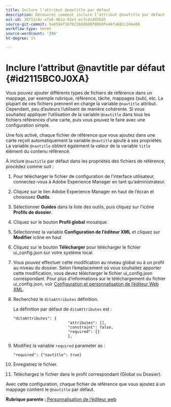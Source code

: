 ```yaml
---
title: Inclure l’attribut @navtitle par défaut
description: Découvrez comment inclure l’attribut @navtitle par défaut
exl-id: 38711c0c-efa8-461a-92e1-ecfcdcdd36d3
source-git-commit: 5e0584f1bf0216b8b00f00b9fe46fa682c244e08
workflow-type: tm+mt
source-wordcount: '294'
ht-degree: 1%

---
```


# Inclure l’attribut @navtitle par défaut {#id2115BC0J0XA}

Vous pouvez ajouter différents types de fichiers de référence dans un mappage, par exemple rubrique, référence, tâche, mappages \(sub\), etc. La plupart de ces fichiers prennent en charge la variable `@navtitle` attribut. Cependant, peu d’auteurs l’utilisent de manière cohérente. Si vous souhaitez appliquer l’utilisation de la variable `@navtitle` dans tous les fichiers référencés d’une carte, puis vous pouvez le faire avec une configuration simple.

Une fois activé, chaque fichier de référence que vous ajoutez dans une carte reçoit automatiquement la variable `@navtitle` ajouté à ses propriétés. La variable `@navtitle` obtient également la valeur de la variable `title` élément du contenu référencé.

À inclure `@navtitle` par défaut dans les propriétés des fichiers de référence, procédez comme suit :

1. Pour télécharger le fichier de configuration de l’interface utilisateur, connectez-vous à Adobe Experience Manager en tant qu’administrateur.

1. Cliquez sur le lien Adobe Experience Manager en haut de l’écran et choisissez **Outils**.
1. Sélectionner **Guides** dans la liste des outils, puis cliquez sur l’icône **Profils de dossier**.
1. Cliquez sur le bouton **Profil global** mosaïque.
1. Sélectionnez la variable **Configuration de l’éditeur XML** et cliquez sur **Modifier** icône en haut
1. Cliquez sur le bouton **Télécharger** pour télécharger le fichier ui\_config.json sur votre système local.
1. Vous pouvez effectuer cette modification au niveau global ou à un profil au niveau du dossier. Selon l’emplacement où vous souhaitez apporter cette modification, vous devez télécharger le fichier ui\_config.json correspondant. Pour plus d’informations sur le téléchargement du fichier ui\_config.json, voir [Configuration et personnalisation de l’éditeur Web XML](conf-folder-level.md#id2065G300O5Z).

1. Recherchez le `ditaAttributes` définition.

   La définition par défaut de `ditaAttributes` est :

   ```
   "ditaAttributes": {
                           "attributes": [],
                           "constraint": false,
                           "required": {}
                           },
   ```

1. Modifiez la variable `required` parameter as :

   ```
   "required": {"navtitle": true}
   ```

1. Enregistrez le fichier.

1. Téléchargez le fichier dans le profil correspondant \(Global ou Dossier\).


Avec cette configuration, chaque fichier de référence que vous ajoutez à un mappage contient le `@navtitle` par défaut.

**Rubrique parente :**[ Personnalisation de l’éditeur web](conf-web-editor.md)
